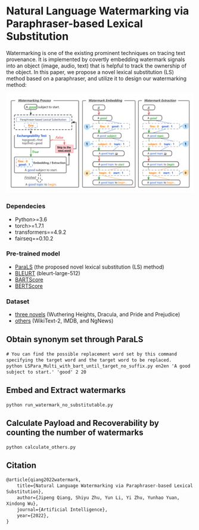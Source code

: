# Natural Language Watermarking via Paraphraser-based Lexical Substitution

   Watermarking is one of the existing prominent techniques on tracing text
provenance. It is implemented by covertly embedding watermark signals into
an object (image, audio, text) that is helpful to track the ownership of the
object. In this paper, we propose a novel lexical substitution (LS) method 
based on a paraphraser, and utilize it to design our watermarking method: 

![](watermarking.png)


### Dependecies
- Python>=3.6
- torch>=1.7.1
- transformers==4.9.2
- fairseq==0.10.2


### Pre-trained model
- [ParaLS](https://github.com/qiang2100/ParaLS) (the proposed novel lexical substitution (LS) method)
- [BLEURT](https://github.com/google-research/bleurt) (bleurt-large-512)
- [BARTScore](https://github.com/neulab/BARTScore)
- [BERTScore](https://pypi.org/project/bert-score/0.2.1/)

### Dataset
- [three novels](https://www.gutenberg.org/) (Wuthering Heights, Dracula, and Pride and Prejudice)
- [others](https://huggingface.co/datasets) (WikiText-2, IMDB, and NgNews)


## Obtain synonym set through ParaLS
```shell
# You can find the possible replacement word set by this command specifying the target word and the target word to be replaced.
python LSPara_Multi_with_bart_until_target_no_suffix.py en2en 'A good subject to start.' 'good' 2 20 
```

## Embed and Extract watermarks 
```shell
python run_watermark_no_substitutable.py
```

## Calculate Payload and Recoverability by counting the number of watermarks
```shell
python calculate_others.py
```

## Citation
```
@article{qiang2022watermark,
    title={Natural Language Watermarking via Paraphraser-based Lexical Substitution},
    author={Jipeng Qiang, Shiyu Zhu, Yun Li, Yi Zhu, Yunhao Yuan, Xindong Wu},
    journal={Artificial Intelligence},
    year={2022},
}
```
